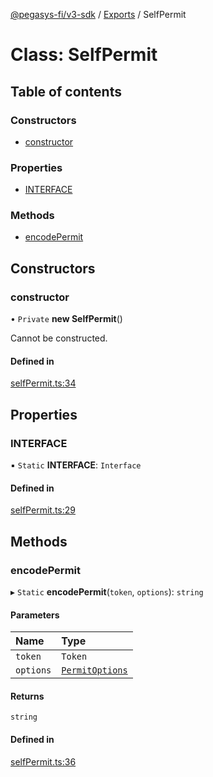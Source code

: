 [@pegasys-fi/v3-sdk](../README.md) / [Exports](../modules.md) / SelfPermit

# Class: SelfPermit

## Table of contents

### Constructors

- [constructor](SelfPermit.md#constructor)

### Properties

- [INTERFACE](SelfPermit.md#interface)

### Methods

- [encodePermit](SelfPermit.md#encodepermit)

## Constructors

### constructor

• `Private` **new SelfPermit**()

Cannot be constructed.

#### Defined in

[selfPermit.ts:34](https://github.com/Pegasys-fi/v3-sdk/blob/08a7c05/src/selfPermit.ts#L34)

## Properties

### INTERFACE

▪ `Static` **INTERFACE**: `Interface`

#### Defined in

[selfPermit.ts:29](https://github.com/Pegasys-fi/v3-sdk/blob/08a7c05/src/selfPermit.ts#L29)

## Methods

### encodePermit

▸ `Static` **encodePermit**(`token`, `options`): `string`

#### Parameters

| Name | Type |
| :------ | :------ |
| `token` | `Token` |
| `options` | [`PermitOptions`](../modules.md#permitoptions) |

#### Returns

`string`

#### Defined in

[selfPermit.ts:36](https://github.com/Pegasys-fi/v3-sdk/blob/08a7c05/src/selfPermit.ts#L36)

